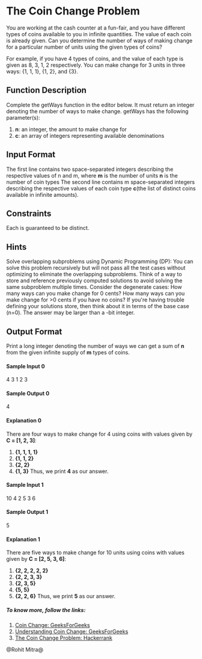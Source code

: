 # The Coin Change Problem
 
You are working at the cash counter at a fun-fair, and you have different types of coins available to you in infinite quantities. 
The value of each coin is already given.
Can you determine the number of ways of making change for a particular number of units using the given types of coins?

For example, if you have 4 types of coins, and the value of each type is given as 8, 3, 1, 2 respectively. 
You can make change for 3 units in three ways:
{1, 1, 1}, {1, 2}, and {3}.
 
## Function Description

Complete the getWays function in the editor below. It must return an integer denoting the number of ways to make change.
getWays has the following parameter(s): 

1. **n**: an integer, the amount to make change for 
2. **c**: an array of integers representing available denominations

## Input Format

The first line contains two space-separated integers describing the respective values of n and m, where 
**m** is the number of units 
**n** is the number of coin types 
The second line contains m space-separated integers describing the respective values of each coin type
**c**(the list of distinct coins available in infinite amounts).

## Constraints
 
Each is guaranteed to be distinct.

## Hints

Solve overlapping subproblems using Dynamic Programming (DP): 
You can solve this problem recursively but will not pass all the test cases without optimizing to eliminate the overlapping subproblems. 
Think of a way to store and reference previously computed solutions to avoid solving the same subproblem multiple times. 
Consider the degenerate cases: 
How many ways can you make change for 0 cents? 
How many ways can you make change for >0 cents if you have no coins? 
If you're having trouble defining your solutions store, then think about it in terms of the base case (n=0). 
The answer may be larger than a -bit integer.

## Output Format

Print a long integer denoting the number of ways we can get a sum of **n** from the given infinite supply of **m** types of coins.

#### Sample Input 0

4 3
1 2 3

#### Sample Output 0

4

#### Explanation 0

There are four ways to make change for 4 using coins with values given by
**C = [1, 2, 3]**:
1. **{1, 1, 1, 1}**
2. **{1, 1, 2}**
3. **{2, 2}**
4. **{1, 3}**
Thus, we print **4** as our answer.

#### Sample Input 1

10 4
2 5 3 6
#### Sample Output 1

5
#### Explanation 1

There are five ways to make change for 10 units using coins with values given by
**C = [2, 5, 3, 6]**:
1. **{2, 2, 2, 2, 2}**
2. **{2, 2, 3, 3}**
3. **{2, 3, 5}**
4. **{5, 5}**
5. **{2, 2, 6}**
Thus, we print **5** as our answer.

##### To know  more, follow the links:
1. [Coin Change: GeeksForGeeks](https://www.geeksforgeeks.org/coin-change-dp-7/)
2. [Understanding Coin Change: GeeksForGeeks](https://www.geeksforgeeks.org/understanding-the-coin-change-problem-with-dynamic-programming/)
3. [The Coin Change Problem: Hackerrank](https://www.hackerrank.com/challenges/coin-change/problem)

@Rohit Mitra@
